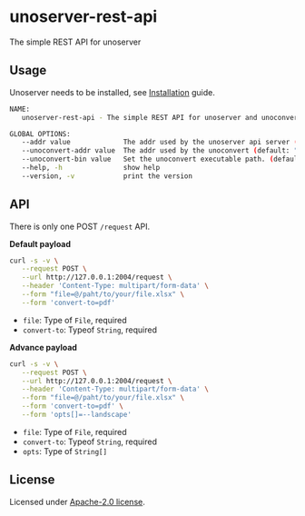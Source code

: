 # unoserver-rest-api

The simple REST API for unoserver

## Usage

Unoserver needs to be installed, see [Installation](https://github.com/unoconv/unoserver#installation) guide.

```sh
NAME:
   unoserver-rest-api - The simple REST API for unoserver and unoconvert

GLOBAL OPTIONS:
   --addr value             The addr used by the unoserver api server (default: "0.0.0.0:2003")
   --unoconvert-addr value  The addr used by the unoconvert (default: "127.0.0.1:2002")
   --unoconvert-bin value   Set the unoconvert executable path. (default: "unoconvert") [$UNOCONVERT_EXECUTABLE_PATH]
   --help, -h               show help
   --version, -v            print the version
```

## API

There is only one POST `/request` API.

**Default payload**

```sh
curl -s -v \
   --request POST \
   --url http://127.0.0.1:2004/request \
   --header 'Content-Type: multipart/form-data' \
   --form "file=@/paht/to/your/file.xlsx" \
   --form 'convert-to=pdf'
```

- `file`: Type of `File`, required
- `convert-to`: Typeof `String`, required

**Advance payload**

```sh
curl -s -v \
   --request POST \
   --url http://127.0.0.1:2004/request \
   --header 'Content-Type: multipart/form-data' \
   --form "file=@/paht/to/your/file.xlsx" \
   --form 'convert-to=pdf' \
   --form 'opts[]=--landscape'
```

- `file`: Type of `File`, required
- `convert-to`: Typeof `String`, required
- `opts`: Type of `String[]`

## License

Licensed under [Apache-2.0 license](LICENSE).
